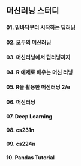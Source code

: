 ## 머신러닝 스터디
#### 01. 밑바닥부터 시작하는 딥러닝
#### 02. 모두의 머신러닝
#### 03. 머신러닝에서 딥러닝까지
#### 04. R 예제로 배우는 머신 러닝
#### 05. R을 활용한 머신러닝 2/e
#### 06. 머신러닝
#### 07. Deep Learning
#### 08. cs231n
#### 09. cs224n
#### 10. Pandas Tutorial